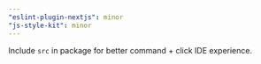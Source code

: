 ```yaml
---
"eslint-plugin-nextjs": minor
"js-style-kit": minor
---
```


Include `src` in package for better command + click IDE experience.
